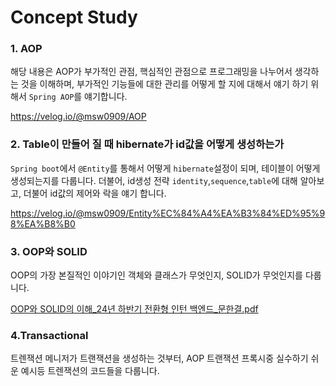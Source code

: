 # Concept Study
### 1. AOP
해당 내용은 AOP가 부가적인 관점, 핵심적인 관점으로 프로그래밍을 나누어서 생각하는 것을 이해하며, 부가적인 기능들에 대한 관리를 어떻게 할 지에 대해서
얘기 하기 위해서 ```Spring AOP```를 얘기합니다.

https://velog.io/@msw0909/AOP
### 2. Table이 만들어 질 때 hibernate가 id값을 어떻게 생성하는가
```Spring boot```에서 ```@Entity```를 통해서 어떻게 ```hibernate```설정이 되며, 테이블이 어떻게 생성되는지를 다룹니다.
더불어, id생성 전략 ```identity```,```sequence```,```table```에 대해 알아보고, 더불어 id값의 제어와 락을 얘기 합니다.

https://velog.io/@msw0909/Entity%EC%84%A4%EA%B3%84%ED%95%98%EA%B8%B0
### 3. OOP와 SOLID
OOP의 가장 본질적인 이야기인 객체와 클래스가 무엇인지, SOLID가 무엇인지를 다룹니다.

[OOP와 SOLID의 이해_24년 하반기 전환형 인턴 백엔드_문한결.pdf](https://github.com/user-attachments/files/18017186/OOP.SOLID._24._.pdf)

### 4.Transactional
트렌잭션 메니저가 트랜잭션을 생성하는 것부터, AOP 트랜잭션 프록시중 실수하기 쉬운 예시등 트렌잭션의 코드들을 다룹니다.
